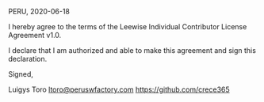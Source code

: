PERU, 2020-06-18

I hereby agree to the terms of the Leewise Individual Contributor License Agreement v1.0.

I declare that I am authorized and able to make this agreement and sign this declaration.

Signed,

Luigys Toro ltoro@peruswfactory.com https://github.com/crece365
